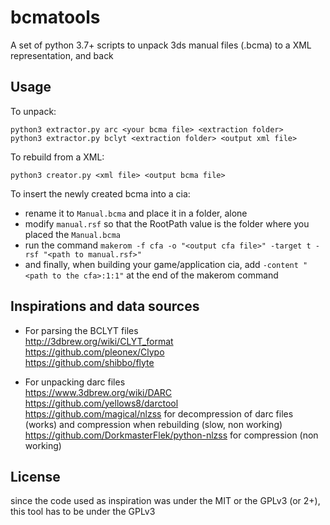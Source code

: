 # bcmatools

A set of python 3.7+ scripts to unpack 3ds manual files (.bcma) to a XML representation, and back

## Usage

To unpack:
```
python3 extractor.py arc <your bcma file> <extraction folder>
python3 extractor.py bclyt <extraction folder> <output xml file>
```
To rebuild from a XML:
```
python3 creator.py <xml file> <output bcma file>
```

To insert the newly created bcma into a cia:
- rename it to `Manual.bcma` and place it in a folder, alone
- modify `manual.rsf` so that the RootPath value is the folder where you placed the `Manual.bcma`
- run the command `makerom -f cfa -o "<output cfa file>" -target t -rsf "<path to manual.rsf>"`
- and finally, when building your game/application cia, add `-content "<path to the cfa>:1:1"` at the end of the makerom command

## Inspirations and data sources

- For parsing the BCLYT files  
http://3dbrew.org/wiki/CLYT_format  
https://github.com/pleonex/Clypo  
https://github.com/shibbo/flyte  

- For unpacking darc files  
https://www.3dbrew.org/wiki/DARC  
https://github.com/yellows8/darctool  
https://github.com/magical/nlzss for decompression of darc files (works) and compression when rebuilding (slow, non working)  
https://github.com/DorkmasterFlek/python-nlzss for compression (non working)  

## License

since the code used as inspiration was under the MIT or the GPLv3 (or 2+), this tool has to be under the GPLv3
